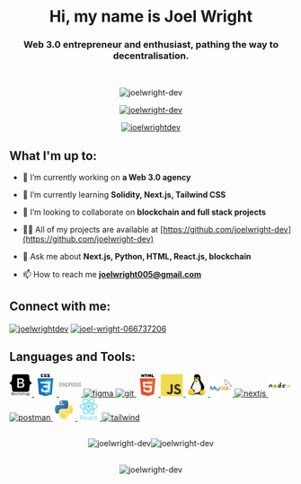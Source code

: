 <h1 align="center">Hi, my name is Joel Wright</h1>
<h3 align="center">Web 3.0 entrepreneur and enthusiast, pathing the way to decentralisation.</h3>

<br/>
<p align="center"> <img src="https://komarev.com/ghpvc/?username=joelwright-dev&label=Profile%20views&color=0e75b6&style=flat" alt="joelwright-dev" /> </p>

<p align="center"> <a href="https://github.com/ryo-ma/github-profile-trophy"><img src="https://github-profile-trophy.vercel.app/?username=joelwright-dev&theme=darkhub&column=-1&title=MultiLanguage,Joined2020,Commits,Repositories" alt="joelwright-dev" /></a> </p>

<p align="center"> <a href="https://twitter.com/joelwrightdev" target="blank"><img src="https://img.shields.io/twitter/follow/joelwrightdev?logo=twitter&style=for-the-badge" alt="joelwrightdev" /></a> </p>
<h2>What I'm up to:</h2>

- 🔭 I’m currently working on **a Web 3.0 agency**

- 🌱 I’m currently learning **Solidity, Next.js, Tailwind CSS**

- 👯 I’m looking to collaborate on **blockchain and full stack projects**

- 👨‍💻 All of my projects are available at [https://github.com/joelwright-dev](https://github.com/joelwright-dev)

- 💬 Ask me about **Next.js, Python, HTML, React.js, blockchain**

- 📫 How to reach me **joelwright005@gmail.com**

<h2 align="left">Connect with me:</h2>
<p align="left">
<a href="https://twitter.com/joelwrightdev" target="blank"><img align="center" src="https://raw.githubusercontent.com/rahuldkjain/github-profile-readme-generator/master/src/images/icons/Social/twitter.svg" alt="joelwrightdev" height="30" width="40" /></a>
<a href="https://linkedin.com/in/joel-wright-066737206" target="blank"><img align="center" src="https://raw.githubusercontent.com/rahuldkjain/github-profile-readme-generator/master/src/images/icons/Social/linked-in-alt.svg" alt="joel-wright-066737206" height="30" width="40" /></a>
</p>

<h2 align="left">Languages and Tools:</h2>
<p align="left"> <a href="https://getbootstrap.com" target="_blank" rel="noreferrer"> <img src="https://raw.githubusercontent.com/devicons/devicon/master/icons/bootstrap/bootstrap-plain-wordmark.svg" alt="bootstrap" width="40" height="40"/> </a> <a href="https://www.w3schools.com/css/" target="_blank" rel="noreferrer"> <img src="https://raw.githubusercontent.com/devicons/devicon/master/icons/css3/css3-original-wordmark.svg" alt="css3" width="40" height="40"/> </a> <a href="https://expressjs.com" target="_blank" rel="noreferrer"> <img src="https://raw.githubusercontent.com/devicons/devicon/master/icons/express/express-original-wordmark.svg" alt="express" width="40" height="40"/> </a> <a href="https://www.figma.com/" target="_blank" rel="noreferrer"> <img src="https://www.vectorlogo.zone/logos/figma/figma-icon.svg" alt="figma" width="40" height="40"/> </a> <a href="https://git-scm.com/" target="_blank" rel="noreferrer"> <img src="https://www.vectorlogo.zone/logos/git-scm/git-scm-icon.svg" alt="git" width="40" height="40"/> </a> <a href="https://www.w3.org/html/" target="_blank" rel="noreferrer"> <img src="https://raw.githubusercontent.com/devicons/devicon/master/icons/html5/html5-original-wordmark.svg" alt="html5" width="40" height="40"/> </a> <a href="https://developer.mozilla.org/en-US/docs/Web/JavaScript" target="_blank" rel="noreferrer"> <img src="https://raw.githubusercontent.com/devicons/devicon/master/icons/javascript/javascript-original.svg" alt="javascript" width="40" height="40"/> </a> <a href="https://www.linux.org/" target="_blank" rel="noreferrer"> <img src="https://raw.githubusercontent.com/devicons/devicon/master/icons/linux/linux-original.svg" alt="linux" width="40" height="40"/> </a> <a href="https://www.mysql.com/" target="_blank" rel="noreferrer"> <img src="https://raw.githubusercontent.com/devicons/devicon/master/icons/mysql/mysql-original-wordmark.svg" alt="mysql" width="40" height="40"/> </a> <a href="https://nextjs.org/" target="_blank" rel="noreferrer"> <img src="https://cdn.worldvectorlogo.com/logos/nextjs-2.svg" alt="nextjs" width="40" height="40"/> </a> <a href="https://nodejs.org" target="_blank" rel="noreferrer"> <img src="https://raw.githubusercontent.com/devicons/devicon/master/icons/nodejs/nodejs-original-wordmark.svg" alt="nodejs" width="40" height="40"/> </a> <a href="https://postman.com" target="_blank" rel="noreferrer"> <img src="https://www.vectorlogo.zone/logos/getpostman/getpostman-icon.svg" alt="postman" width="40" height="40"/> </a> <a href="https://www.python.org" target="_blank" rel="noreferrer"> <img src="https://raw.githubusercontent.com/devicons/devicon/master/icons/python/python-original.svg" alt="python" width="40" height="40"/> </a> <a href="https://reactjs.org/" target="_blank" rel="noreferrer"> <img src="https://raw.githubusercontent.com/devicons/devicon/master/icons/react/react-original-wordmark.svg" alt="react" width="40" height="40"/> </a> <a href="https://tailwindcss.com/" target="_blank" rel="noreferrer"> <img src="https://www.vectorlogo.zone/logos/tailwindcss/tailwindcss-icon.svg" alt="tailwind" width="40" height="40"/> </a> </p>

<div style="display:flex; flex-direction: column; align-items: center">
<div style="display: flex">
<p><img align="center" src="https://github-readme-stats.vercel.app/api?username=joelwright-dev&show_icons=true&locale=en&theme=dark" alt="joelwright-dev" /></p>

<p><img align="center" src="https://github-readme-streak-stats.herokuapp.com/?user=joelwright-dev&theme=dark" alt="joelwright-dev" /></p>
</div>

<p><img align="center" src="https://github-readme-stats.vercel.app/api/top-langs?username=joelwright-dev&show_icons=true&locale=en&layout=compact&theme=dark" alt="joelwright-dev" /></p>
</div>
